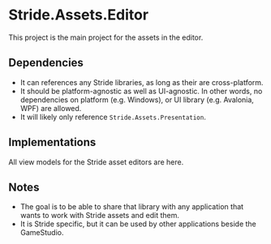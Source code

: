 # Stride.Assets.Editor

This project is the main project for the assets in the editor.

## Dependencies

* It can references any Stride libraries, as long as their are cross-platform.
* It should be platform-agnostic as well as UI-agnostic.
  In other words, no dependencies on platform (e.g. Windows), or UI library (e.g. Avalonia, WPF) are allowed.
* It will likely only reference `Stride.Assets.Presentation`.

## Implementations

All view models for the Stride asset editors are here.

## Notes

* The goal is to be able to share that library with any application that wants to work with Stride assets and edit them.
* It is Stride specific, but it can be used by other applications beside the GameStudio.

